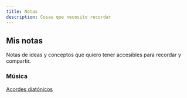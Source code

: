 ```yaml
---
title: Notas
description: Cosas que necesito recordar
---
```


## Mis notas
Notas de ideas y conceptos que quiero tener accesibles para recordar y compartir.

[//]: # (TODO tener un script que actualice este índice con el contenido)

### Música

[Acordes diatónicos](/notes/music/diatonic-chords)

